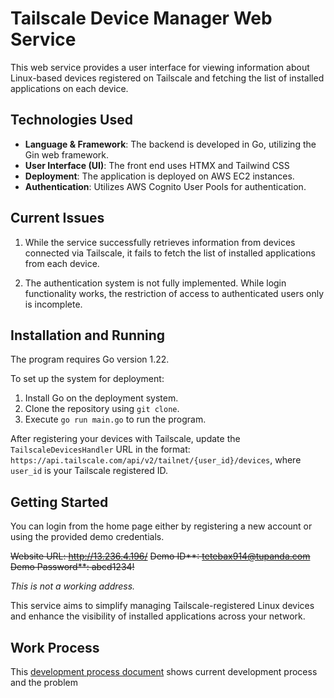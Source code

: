 # Tailscale Device Manager Web Service

This web service provides a user interface for viewing information about Linux-based devices registered on Tailscale and fetching the list of installed applications on each device.

## Technologies Used

- **Language & Framework**: The backend is developed in Go, utilizing the Gin web framework.
- **User Interface (UI)**: The front end uses HTMX and Tailwind CSS
- **Deployment**: The application is deployed on AWS EC2 instances.
- **Authentication**: Utilizes AWS Cognito User Pools for authentication.

## Current Issues

1. While the service successfully retrieves information from devices connected via Tailscale, it fails to fetch the list of installed applications from each device.

2. The authentication system is not fully implemented. While login functionality works, the restriction of access to authenticated users only is incomplete.

## Installation and Running

The program requires Go version 1.22.

To set up the system for deployment:
1. Install Go on the deployment system.
2. Clone the repository using `git clone`.
3. Execute `go run main.go` to run the program.

After registering your devices with Tailscale, update the `TailscaleDevicesHandler` URL in the format:
`https://api.tailscale.com/api/v2/tailnet/{user_id}/devices`, where `user_id` is your Tailscale registered ID.

## Getting Started

You can login from the home page either by registering a new account or 
using the provided demo credentials.

~~Website URL: http://13.236.4.196/~~
~~Demo ID**: tetebax914@tupanda.com~~
~~Demo Password**: abcd1234!~~

*This is not a working address.*

This service aims to simplify managing Tailscale-registered Linux devices and enhance the visibility of installed applications across your network.

## Work Process

This [development process document](https://docs.google.com/document/d/1goaHwZMRKISYeXH7IYmhDYPXu867JopLfzqVepu04jc/edit) shows current development process and the problem

